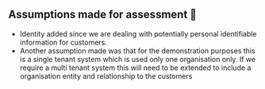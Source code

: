 ## Assumptions made for assessment 🤔

- Identity added since we are dealing with potentially personal identifiable information for customers.
- Another assumption made was that for the demonstration purposes this is a single tenant system which is used only one organisation only. If we require a multi tenant system this will need to be extended to include a organisation entity and relationship to the customers